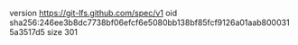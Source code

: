 version https://git-lfs.github.com/spec/v1
oid sha256:246ee3b8dc7738bf06efcf6e5080bb138bf85fcf9126a01aab8000315a3517d5
size 301
